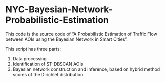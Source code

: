 # NYC-Bayesian-Network-Probabilistic-Estimation
This code is the source code of “A Probabilistic Estimation of Traffic Flow between AOIs using the Bayesian Network in Smart Cities”.

This script has three parts:
  1. Data processing
  2. Identification of ST-DBSCAN AOIs
  3. Bayesian network construction and inference, based on hybrid method scores of the Dirichlet distribution
